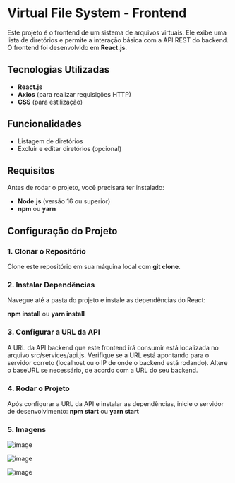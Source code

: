 # Virtual File System - Frontend

Este projeto é o frontend de um sistema de arquivos virtuais. Ele exibe uma lista de diretórios e permite a interação básica com a API REST do backend. O frontend foi desenvolvido em **React.js**.

## Tecnologias Utilizadas

- **React.js**
- **Axios** (para realizar requisições HTTP)
- **CSS** (para estilização)

## Funcionalidades

- Listagem de diretórios
- Excluir e editar diretórios (opcional)

## Requisitos

Antes de rodar o projeto, você precisará ter instalado:

- **Node.js** (versão 16 ou superior)
- **npm** ou **yarn**

## Configuração do Projeto

### 1. Clonar o Repositório

Clone este repositório em sua máquina local com **git clone**. 

### 2. Instalar Dependências

Navegue até a pasta do projeto e instale as dependências do React:

**npm install** ou **yarn install** 

### 3. Configurar a URL da API

A URL da API backend que este frontend irá consumir está localizada no arquivo src/services/api.js. Verifique se a URL está apontando para o servidor correto (localhost ou o IP de onde o backend está rodando).
Altere o baseURL se necessário, de acordo com a URL do seu backend.

### 4. Rodar o Projeto

Após configurar a URL da API e instalar as dependências, inicie o servidor de desenvolvimento:
**npm start** ou **yarn start**

### 5. Imagens

![image](https://github.com/user-attachments/assets/418639db-3313-47ea-ab20-a5d9fdb040d3)

![image](https://github.com/user-attachments/assets/96f887cd-4a10-4efb-9867-a034c3d43f0d)

![image](https://github.com/user-attachments/assets/deeeb1c4-16c9-49a1-b0bc-272c96d69cb0)



